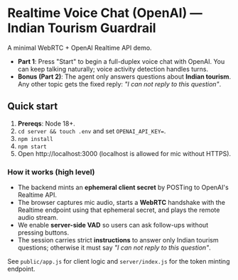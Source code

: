 # Realtime Voice Chat (OpenAI) — Indian Tourism Guardrail

A minimal WebRTC + OpenAI Realtime API demo.

- **Part 1**: Press "Start" to begin a full-duplex voice chat with OpenAI. You can keep talking naturally; voice activity detection handles turns.
- **Bonus (Part 2)**: The agent only answers questions about **Indian tourism**. Any other topic gets the fixed reply: *"I can not reply to this question"*.

## Quick start

1. **Prereqs**: Node 18+.
2. `cd server && touch .env` and set `OPENAI_API_KEY=`.
3. `npm install`
4. `npm start`
5. Open http://localhost:3000 (localhost is allowed for mic without HTTPS).

### How it works (high level)
- The backend mints an **ephemeral client secret** by POSTing to OpenAI's Realtime API.
- The browser captures mic audio, starts a **WebRTC** handshake with the Realtime endpoint using that ephemeral secret, and plays the remote audio stream.
- We enable **server-side VAD** so users can ask follow-ups without pressing buttons.
- The session carries strict **instructions** to answer only Indian tourism questions; otherwise it must say _"I can not reply to this question"_.

See `public/app.js` for client logic and `server/index.js` for the token minting endpoint.

